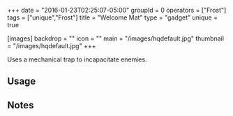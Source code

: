 +++
date = "2016-01-23T02:25:07-05:00"
groupId = 0
operators = ["Frost"]
tags = ["unique","Frost"]
title = "Welcome Mat"
type = "gadget"
unique = true

[images]
  backdrop = ""
  icon = ""
  main = "/images/hqdefault.jpg"
  thumbnail = "/images/hqdefault.jpg"
+++

Uses a mechanical trap to incapacitate enemies.

## Usage

## Notes
